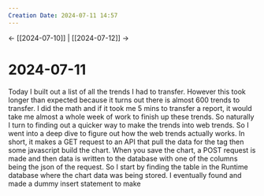 ```yaml
---
Creation Date: 2024-07-11 14:57
---
```


<- [[2024-07-10]] | [[2024-07-12]]  ->

# 2024-07-11
Today I built out a list of all the trends I had to transfer. However this took longer than expected because it turns out there is almost 600 trends to transfer. I did the math and if it took me 5 mins to transfer a report, it would take me almost a whole week of work to finish up these trends. So naturally I turn to finding out a quicker way to make the trends into web trends. So I went into a deep dive to figure out how the web trends actually works. In short, it makes a GET request to an API that pull the data for the tag then some javascript build the chart. When you save the chart, a POST request is made and then data is written to the database with one of the columns being the json of the request. So I start by finding the table in the Runtime database where the chart data was being stored. I eventually found and made a dummy insert statement to make 